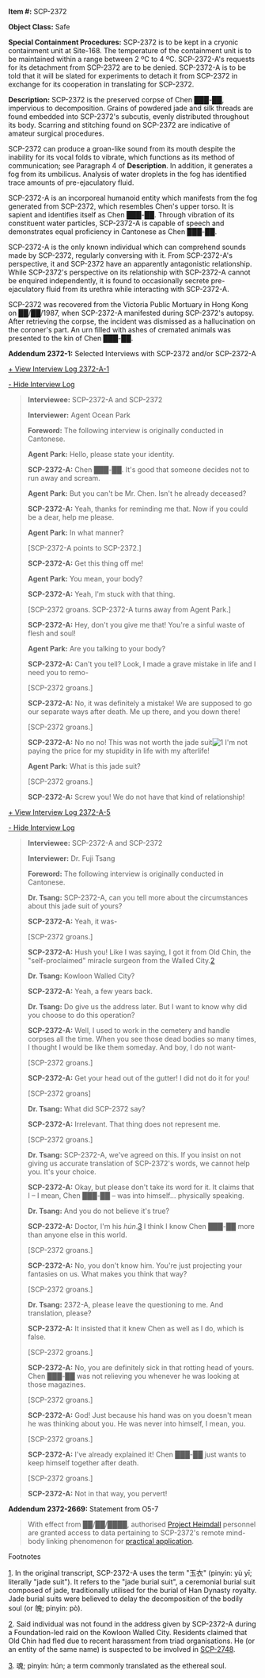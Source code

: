 **Item #:** SCP-2372

**Object Class:** Safe

**Special Containment Procedures:** SCP-2372 is to be kept in a cryonic containment unit at Site-168. The temperature of the containment unit is to be maintained within a range between 2 ºC to 4 ºC. SCP-2372-A's requests for its detachment from SCP-2372 are to be denied. SCP-2372-A is to be told that it will be slated for experiments to detach it from SCP-2372 in exchange for its cooperation in translating for SCP-2372.

**Description:** SCP-2372 is the preserved corpse of Chen ███-██, impervious to decomposition. Grains of powdered jade and silk threads are found embedded into SCP-2372's subcutis, evenly distributed throughout its body. Scarring and stitching found on SCP-2372 are indicative of amateur surgical procedures.

SCP-2372 can produce a groan-like sound from its mouth despite the inability for its vocal folds to vibrate, which functions as its method of communication; see Paragraph 4 of **Description**. In addition, it generates a fog from its umbilicus. Analysis of water droplets in the fog has identified trace amounts of pre-ejaculatory fluid.

SCP-2372-A is an incorporeal humanoid entity which manifests from the fog generated from SCP-2372, which resembles Chen's upper torso. It is sapient and identifies itself as Chen ███-██. Through vibration of its constituent water particles, SCP-2372-A is capable of speech and demonstrates equal proficiency in Cantonese as Chen ███-██.

SCP-2372-A is the only known individual which can comprehend sounds made by SCP-2372, regularly conversing with it. From SCP-2372-A's perspective, it and SCP-2372 have an apparently antagonistic relationship. While SCP-2372's perspective on its relationship with SCP-2372-A cannot be enquired independently, it is found to occasionally secrete pre-ejaculatory fluid from its urethra while interacting with SCP-2372-A.

SCP-2372 was recovered from the Victoria Public Mortuary in Hong Kong on ██/██/1987, when SCP-2372-A manifested during SCP-2372's autopsy. After retrieving the corpse, the incident was dismissed as a hallucination on the coroner's part. An urn filled with ashes of cremated animals was presented to the kin of Chen ███-██.

**Addendum 2372-1:** Selected Interviews with SCP-2372 and/or SCP-2372-A

[+ View Interview Log 2372-A-1](javascript:;)

[\- Hide Interview Log](javascript:;)

> **Interviewee:** SCP-2372-A and SCP-2372
> 
> **Interviewer:** Agent Ocean Park
> 
> **Foreword:** The following interview is originally conducted in Cantonese.
> 
> **<Begin Log>**
> 
> **Agent Park:** Hello, please state your identity.
> 
> **SCP-2372-A:** Chen ███-██. It's good that someone decides not to run away and scream.
> 
> **Agent Park:** But you can't be Mr. Chen. Isn't he already deceased?
> 
> **SCP-2372-A:** Yeah, thanks for reminding me that. Now if you could be a dear, help me please.
> 
> **Agent Park:** In what manner?
> 
> \[SCP-2372-A points to SCP-2372.\]
> 
> **SCP-2372-A:** Get this thing off me!
> 
> **Agent Park:** You mean, your body?
> 
> **SCP-2372-A:** Yeah, I'm stuck with that thing.
> 
> \[SCP-2372 groans. SCP-2372-A turns away from Agent Park.\]
> 
> **SCP-2372-A:** Hey, don't you give me that! You're a sinful waste of flesh and soul!
> 
> **Agent Park:** Are you talking to your body?
> 
> **SCP-2372-A:** Can't you tell? Look, I made a grave mistake in life and I need you to remo-
> 
> \[SCP-2372 groans.\]
> 
> **SCP-2372-A:** No, it was definitely a mistake! We are supposed to go our separate ways after death. Me up there, and you down there!
> 
> \[SCP-2372 groans.\]
> 
> **SCP-2372-A:** No no no! This was not worth the jade suit![1](javascript:;) I'm not paying the price for my stupidity in life with my afterlife!
> 
> **Agent Park:** What is this jade suit?
> 
> \[SCP-2372 groans.\]
> 
> **SCP-2372-A:** Screw you! We do not have that kind of relationship!
> 
> **<End Log>**

[+ View Interview Log 2372-A-5](javascript:;)

[\- Hide Interview Log](javascript:;)

> **Interviewee:** SCP-2372-A and SCP-2372
> 
> **Interviewer:** Dr. Fuji Tsang
> 
> **Foreword:** The following interview is originally conducted in Cantonese.
> 
> **<Begin Log>**
> 
> **Dr. Tsang:** SCP-2372-A, can you tell more about the circumstances about this jade suit of yours?
> 
> **SCP-2372-A:** Yeah, it was-
> 
> \[SCP-2372 groans.\]
> 
> **SCP-2372-A:** Hush you! Like I was saying, I got it from Old Chin, the "self-proclaimed" miracle surgeon from the Walled City.[2](javascript:;)
> 
> **Dr. Tsang:** Kowloon Walled City?
> 
> **SCP-2372-A:** Yeah, a few years back.
> 
> **Dr. Tsang:** Do give us the address later. But I want to know why did you choose to do this operation?
> 
> **SCP-2372-A:** Well, I used to work in the cemetery and handle corpses all the time. When you see those dead bodies so many times, I thought I would be like them someday. And boy, I do not want-
> 
> \[SCP-2372 groans.\]
> 
> **SCP-2372-A:** Get your head out of the gutter! I did not do it for you!
> 
> \[SCP-2372 groans\]
> 
> **Dr. Tsang:** What did SCP-2372 say?
> 
> **SCP-2372-A:** Irrelevant. That thing does not represent me.
> 
> \[SCP-2372 groans.\]
> 
> **Dr. Tsang:** SCP-2372-A, we've agreed on this. If you insist on not giving us accurate translation of SCP-2372's words, we cannot help you. It's your choice.
> 
> **SCP-2372-A:** Okay, but please don't take its word for it. It claims that I – I mean, Chen ███-██ – was into himself… physically speaking.
> 
> **Dr. Tsang:** And you do not believe it's true?
> 
> **SCP-2372-A:** Doctor, I'm his _hún_.[3](javascript:;) I think I know Chen ███-██ more than anyone else in this world.
> 
> \[SCP-2372 groans.\]
> 
> **SCP-2372-A:** No, you don't know him. You're just projecting your fantasies on us. What makes you think that way?
> 
> \[SCP-2372 groans.\]
> 
> **Dr. Tsang:** 2372-A, please leave the questioning to me. And translation, please?
> 
> **SCP-2372-A:** It insisted that it knew Chen as well as I do, which is false.
> 
> \[SCP-2372 groans.\]
> 
> **SCP-2372-A:** No, you are definitely sick in that rotting head of yours. Chen ███-██ was not relieving you whenever he was looking at those magazines.
> 
> \[SCP-2372 groans.\]
> 
> **SCP-2372-A:** God! Just because his hand was on you doesn't mean he was thinking about you. He was never into himself, I mean, you.
> 
> \[SCP-2372 groans.\]
> 
> **SCP-2372-A:** I've already explained it! Chen ███-██ just wants to keep himself together after death.
> 
> \[SCP-2372 groans.\]
> 
> **SCP-2372-A:** Not in that way, you pervert!
> 
> **<End Log>**

**Addendum 2372-2669:** Statement from O5-7

> With effect from ██/██/████, authorised [Project Heimdall](/project-heimdall) personnel are granted access to data pertaining to SCP-2372's remote mind-body linking phenomenon for [practical application](/scp-2669).

Footnotes

[1](javascript:;). In the original transcript, SCP-2372-A uses the term "玉衣" (pinyin: yù yī; literally "jade suit"). It refers to the "jade burial suit", a ceremonial burial suit composed of jade, traditionally utilised for the burial of Han Dynasty royalty. Jade burial suits were believed to delay the decomposition of the bodily soul (or 魄; pinyin: pò).

[2](javascript:;). Said individual was not found in the address given by SCP-2372-A during a Foundation-led raid on the Kowloon Walled City. Residents claimed that Old Chin had fled due to recent harassment from triad organisations. He (or an entity of the same name) is suspected to be involved in [SCP-2748](/scp-2748).

[3](javascript:;). 魂; pinyin: hún; a term commonly translated as the ethereal soul.